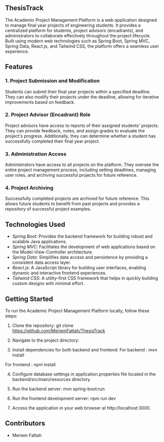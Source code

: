 ## ThesisTrack

The Academic Project Management Platform is a web application designed to manage final year projects of engineering students. It provides a centralized platform for students, project advisors (encadrants), and administrators to collaborate effectively throughout the project lifecycle. Built using modern web technologies such as Spring Boot, Spring MVC, Spring Data, React.js, and Tailwind CSS, the platform offers a seamless user experience.

## Features

### 1. Project Submission and Modification
Students can submit their final year projects within a specified deadline. They can also modify their projects under the deadline, allowing for iterative improvements based on feedback.

### 2. Project Advisor (Encadrant) Role
Project advisors have access to reports of their assigned students' projects. They can provide feedback, notes, and assign grades to evaluate the project's progress. Additionally, they can determine whether a student has successfully completed their final year project.

### 3. Administration Access
Administrators have access to all projects on the platform. They oversee the entire project management process, including setting deadlines, managing user roles, and archiving successful projects for future reference.

### 4. Project Archiving
Successfully completed projects are archived for future reference. This allows future students to benefit from past projects and provides a repository of successful project examples.

## Technologies Used

- *Spring Boot*: Provides the backend framework for building robust and scalable Java applications.
- *Spring MVC*: Facilitates the development of web applications based on the Model-View-Controller architecture.
- *Spring Data*: Simplifies data access and persistence by providing a consistent data access layer.
- *React.js*: A JavaScript library for building user interfaces, enabling dynamic and interactive frontend experiences.
- *Tailwind CSS*: A utility-first CSS framework that helps in quickly building custom designs with minimal effort.

## Getting Started

To run the Academic Project Management Platform locally, follow these steps:

1. Clone the repository:
git clone https://github.com/MeriemFattah/ThesisTrack


2. Navigate to the project directory:

3. Install dependencies for both backend and frontend:
For backend : mvn install

For frontend : npm install


4. Configure database settings in application.properties file located in the backend/src/main/resources directory.

5. Run the backend server:
mvn spring-boot:run

6. Run the frontend development server:
npm run dev

7. Access the application in your web browser at http://localhost:3000.

## Contributors

- Meriem Fattah
